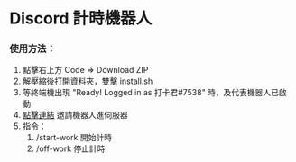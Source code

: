# Discord 計時機器人

### 使用方法：

1. 點擊右上方 Code => Download ZIP
2. 解壓縮後打開資料夾，雙擊 install.sh
3. 等終端機出現 "Ready! Logged in as 打卡君#7538" 時，及代表機器人已啟動
4. [點擊連結](https://discord.com/api/oauth2/authorize?client_id=1175426949959663666&permissions=67584&scope=bot%20applications.commands) 邀請機器人進伺服器
5. 指令：
   1. /start-work 開始計時
   2. /off-work 停止計時
